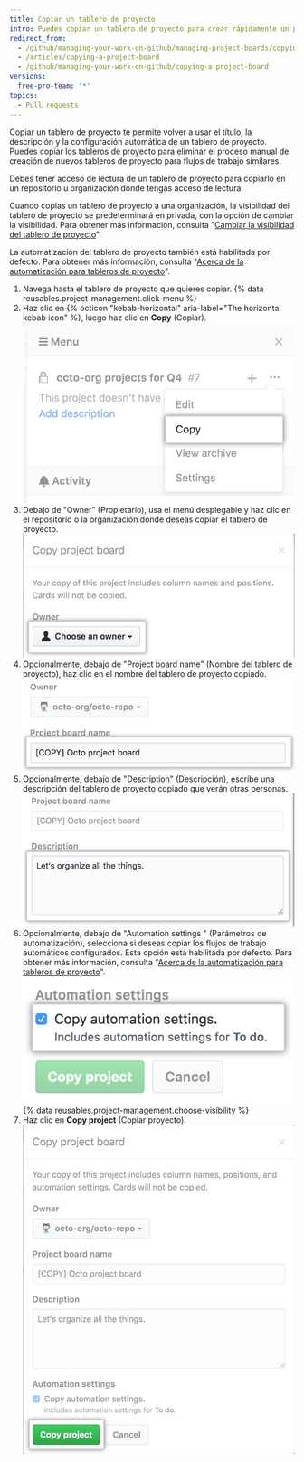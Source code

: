 ```yaml
---
title: Copiar un tablero de proyecto
intro: Puedes copiar un tablero de proyecto para crear rápidamente un proyecto nuevo. Si copias los tableros de proyecto altamente personalizados o que se usan con frecuencia te ayudará a estandarizar tu flujo de trabajo.
redirect_from:
  - /github/managing-your-work-on-github/managing-project-boards/copying-a-project-board
  - /articles/copying-a-project-board
  - /github/managing-your-work-on-github/copying-a-project-board
versions:
  free-pro-team: '*'
topics:
  - Pull requests
---
```


Copiar un tablero de proyecto te permite volver a usar el título, la descripción y la configuración automática de un tablero de proyecto. Puedes copiar los tableros de proyecto para eliminar el proceso manual de creación de nuevos tableros de proyecto para flujos de trabajo similares.

Debes tener acceso de lectura de un tablero de proyecto para copiarlo en un repositorio u organización donde tengas acceso de lectura.

Cuando copias un tablero de proyecto a una organización, la visibilidad del tablero de proyecto se predeterminará en privada, con la opción de cambiar la visibilidad. Para obtener más información, consulta "[Cambiar la visibilidad del tablero de proyecto](/articles/changing-project-board-visibility/)".

La automatización del tablero de proyecto también está habilitada por defecto. Para obtener más información, consulta "[Acerca de la automatización para tableros de proyecto](/articles/about-automation-for-project-boards/)".

1. Navega hasta el tablero de proyecto que quieres copiar.
{% data reusables.project-management.click-menu %}
3. Haz clic en {% octicon "kebab-horizontal" aria-label="The horizontal kebab icon" %}, luego haz clic en **Copy** (Copiar). ![Opción para copiar en el menú desplegable desde la barra lateral del tablero de proyecto](/assets/images/help/projects/project-board-copy-setting.png)
4. Debajo de "Owner" (Propietario), usa el menú desplegable y haz clic en el repositorio o la organización donde deseas copiar el tablero de proyecto. ![Selecciona el propietario del tablero de proyecto copiado desde el menú desplegable](/assets/images/help/projects/copied-project-board-owner.png)
5. Opcionalmente, debajo de "Project board name" (Nombre del tablero de proyecto), haz clic en el nombre del tablero de proyecto copiado. ![Campo para escribir un nombre para el tablero de proyecto copiado](/assets/images/help/projects/copied-project-board-name.png)
6. Opcionalmente, debajo de "Description" (Descripción), escribe una descripción del tablero de proyecto copiado que verán otras personas. ![Campo para escribir una descripción para el tablero de proyecto copiado](/assets/images/help/projects/copied-project-board-description.png)
7. Opcionalmente, debajo de "Automation settings " (Parámetros de automatización), selecciona si deseas copiar los flujos de trabajo automáticos configurados. Esta opción está habilitada por defecto. Para obtener más información, consulta "[Acerca de la automatización para tableros de proyecto](/articles/about-automation-for-project-boards/)". ![Selecciona los parámetros de automatización para el tablero de proyecto copiado](/assets/images/help/projects/copied-project-board-automation-settings.png)
{% data reusables.project-management.choose-visibility %}
9. Haz clic en **Copy project** (Copiar proyecto). ![Botón para confirmar copia](/assets/images/help/projects/confirm-copy-project-board.png)
